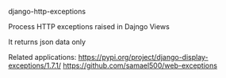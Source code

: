 django-http-exceptions

Process HTTP exceptions raised in Dajngo Views

It returns json data only

Related applications:
https://pypi.org/project/django-display-exceptions/1.7.1/
https://github.com/samael500/web-exceptions
